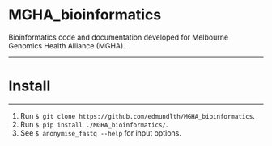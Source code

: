 # MGHA_bioinformatics
Bioinformatics code and documentation developed for Melbourne Genomics Health Alliance (MGHA). 



----
# Install
----
1. Run `$ git clone https://github.com/edmundlth/MGHA_bioinformatics`. 
2. Run `$ pip install ./MGHA_bioinformatics/`. 
3. See `$ anonymise_fastq --help` for input options. 